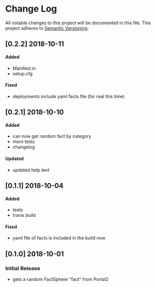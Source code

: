 # Change Log

All notable changes to this project will be documented in this file.
This project adheres to [Semantic Versioning](http://semver.org/).

## [0.2.2] 2018-10-11
#### Added
- Manifest.in
- setup.cfg

#### Fixed
- deployments include yaml facts file (for real this time)

## [0.2.1] 2018-10-10
#### Added
- can now get random fact by category
- more tests
- changelog
  
#### Updated
- updated help text

## [0.1.1] 2018-10-04
#### Added
- tests
- travis build

#### Fixed
- yaml file of facts is included in the build now

## [0.1.0] 2018-10-01
### Initial Release
- gets a random FactSphere "fact" from Portal2